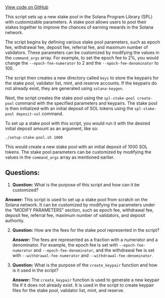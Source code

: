 [View code on GitHub](https://github.com/solana-labs/solana-program-library/stake-pool/cli/scripts/setup-stake-pool.sh)

This script sets up a new stake pool in the Solana Program Library (SPL) with customizable parameters. A stake pool allows users to pool their stakes together to improve the chances of earning rewards in the Solana network.

The script begins by defining various stake pool parameters, such as epoch fee, withdrawal fee, deposit fee, referral fee, and maximum number of validators. These parameters can be customized by modifying the values in the `command_args` array. For example, to set the epoch fee to 2%, you would change the `--epoch-fee-numerator` to 2 and the `--epoch-fee-denominator` to 100.

The script then creates a new directory called `keys` to store the keypairs for the stake pool, validator list, mint, and reserve accounts. If the keypairs do not already exist, they are generated using `solana-keygen`.

Next, the script creates the stake pool using the `spl-stake-pool create-pool` command with the specified parameters and keypairs. The stake pool is then initialized with an initial deposit of SOL tokens using the `spl-stake-pool deposit-sol` command.

To set up a stake pool with this script, you would run it with the desired initial deposit amount as an argument, like so:

```
./setup-stake-pool.sh 1000
```

This would create a new stake pool with an initial deposit of 1000 SOL tokens. The stake pool parameters can be customized by modifying the values in the `command_args` array as mentioned earlier.
## Questions: 
 1. **Question:** What is the purpose of this script and how can it be customized?

   **Answer:** This script is used to set up a stake pool from scratch on the Solana network. It can be customized by modifying the parameters under the "MODIFY PARAMETERS" section, such as epoch fee, withdrawal fee, deposit fee, referral fee, maximum number of validators, and deposit authority.

2. **Question:** How are the fees for the stake pool represented in the script?

   **Answer:** The fees are represented as a fraction with a numerator and a denominator. For example, the epoch fee is set with `--epoch-fee-numerator` and `--epoch-fee-denominator`, and the withdrawal fee is set with `--withdrawal-fee-numerator` and `--withdrawal-fee-denominator`.

3. **Question:** What is the purpose of the `create_keypair` function and how is it used in the script?

   **Answer:** The `create_keypair` function is used to generate a new keypair file if it does not already exist. It is used in the script to create keypair files for the stake pool, validator list, mint, and reserve.
